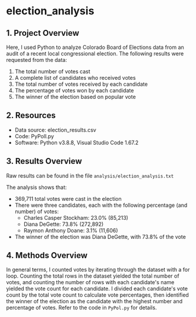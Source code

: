 # election_analysis

## 1. Project Overview

Here, I used Python to analyze Colorado Board of Elections data from an audit of a recent local congressional election.
The following results were requested from the data:

1. The total number of votes cast
2. A complete list of candidates who received votes
3. The total number of votes received by each candidate
4. The percentage of votes won by each candidate
5. The winner of the election based on popular vote

## 2. Resources
 - Data source: election_results.csv
 - Code: PyPoll.py
 - Software: Python v3.8.8, Visual Studio Code 1.67.2

## 3. Results Overview

Raw results can be found in the file ```analysis/election_analysis.txt``` 

The analysis shows that:
- 369,711 total votes were cast in the election
- There were three candidates, each with the following percentage (and number) of votes:
	- Charles Casper Stockham: 23.0% (85,213)
	- Diana DeGette: 73.8% (272,892)
	- Raymon Anthony Doane: 3.1% (11,606)
- The winner of the election was Diana DeGette, with 73.8% of the vote 

## 4. Methods Overview

In general terms, I counted votes by iterating through the dataset with a for loop. 
Counting the total rows in the dataset yielded the total number of votes, 
and counting the number of rows with each candidate's name yielded the vote count for each candidate. 
I divided each candidate's vote count by the total vote count to calculate vote percentages, 
then identified the winner of the election as the candidate with the highest number and percentage of votes.
Refer to the code in ```PyPol.py``` for details.